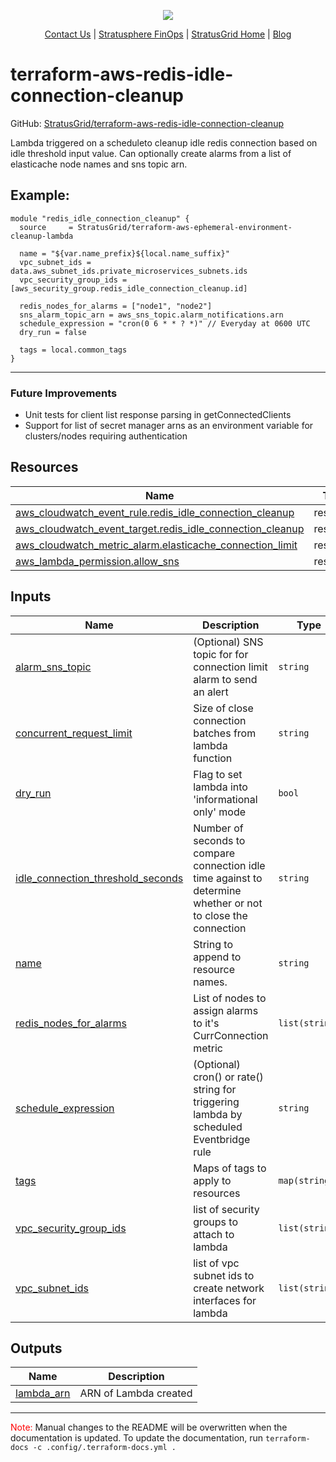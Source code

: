 <!-- BEGIN_TF_DOCS -->
<p align="center">
  <img src="https://github.com/StratusGrid/terraform-readme-template/blob/main/header/stratusgrid-logo-smaller.jpg?raw=true" />
  <p align="center">
    <a href="https://stratusgrid.com/book-a-consultation">Contact Us</a> |
    <a href="https://stratusgrid.com/cloud-cost-optimization-dashboard">Stratusphere FinOps</a> |
    <a href="https://stratusgrid.com">StratusGrid Home</a> |
    <a href="https://stratusgrid.com/blog">Blog</a>
  </p>
</p>

# terraform-aws-redis-idle-connection-cleanup

GitHub: [StratusGrid/terraform-aws-redis-idle-connection-cleanup](https://github.com/StratusGrid/terraform-aws-redis-idle-connection-cleanup)

Lambda triggered on a scheduleto cleanup idle redis connection based on idle threshold input value.
Can optionally create alarms from a list of elasticache node names and sns topic arn. 

## Example:
```hcl
module "redis_idle_connection_cleanup" {
  source     = StratusGrid/terraform-aws-ephemeral-environment-cleanup-lambda

  name = "${var.name_prefix}${local.name_suffix}"
  vpc_subnet_ids = data.aws_subnet_ids.private_microservices_subnets.ids
  vpc_security_group_ids = [aws_security_group.redis_idle_connection_cleanup.id]

  redis_nodes_for_alarms = ["node1", "node2"]
  sns_alarm_topic_arn = aws_sns_topic.alarm_notifications.arn
  schedule_expression = "cron(0 6 * * ? *)" // Everyday at 0600 UTC
  dry_run = false

  tags = local.common_tags
}
```
---
### Future Improvements
- Unit tests for client list response parsing in getConnectedClients
- Support for list of secret manager arns as an environment variable for clusters/nodes requiring authentication

## Resources

| Name | Type |
|------|------|
| [aws_cloudwatch_event_rule.redis_idle_connection_cleanup](https://registry.terraform.io/providers/hashicorp/aws/latest/docs/resources/cloudwatch_event_rule) | resource |
| [aws_cloudwatch_event_target.redis_idle_connection_cleanup](https://registry.terraform.io/providers/hashicorp/aws/latest/docs/resources/cloudwatch_event_target) | resource |
| [aws_cloudwatch_metric_alarm.elasticache_connection_limit](https://registry.terraform.io/providers/hashicorp/aws/latest/docs/resources/cloudwatch_metric_alarm) | resource |
| [aws_lambda_permission.allow_sns](https://registry.terraform.io/providers/hashicorp/aws/latest/docs/resources/lambda_permission) | resource |

## Inputs

| Name | Description | Type | Default | Required |
|------|-------------|------|---------|:--------:|
| <a name="input_alarm_sns_topic"></a> [alarm\_sns\_topic](#input\_alarm\_sns\_topic) | (Optional) SNS topic for for connection limit alarm to send an alert | `string` | `null` | no |
| <a name="input_concurrent_request_limit"></a> [concurrent\_request\_limit](#input\_concurrent\_request\_limit) | Size of close connection batches from lambda function | `string` | `50` | no |
| <a name="input_dry_run"></a> [dry\_run](#input\_dry\_run) | Flag to set lambda into 'informational only' mode | `bool` | `true` | no |
| <a name="input_idle_connection_threshold_seconds"></a> [idle\_connection\_threshold\_seconds](#input\_idle\_connection\_threshold\_seconds) | Number of seconds to compare connection idle time against to determine whether or not to close the connection | `string` | `86400` | no |
| <a name="input_name"></a> [name](#input\_name) | String to append to resource names. | `string` | n/a | yes |
| <a name="input_redis_nodes_for_alarms"></a> [redis\_nodes\_for\_alarms](#input\_redis\_nodes\_for\_alarms) | List of nodes to assign alarms to it's CurrConnection metric | `list(string)` | `[]` | no |
| <a name="input_schedule_expression"></a> [schedule\_expression](#input\_schedule\_expression) | (Optional) cron() or rate() string for triggering lambda by scheduled Eventbridge rule | `string` | `""` | no |
| <a name="input_tags"></a> [tags](#input\_tags) | Maps of tags to apply to resources | `map(string)` | `{}` | no |
| <a name="input_vpc_security_group_ids"></a> [vpc\_security\_group\_ids](#input\_vpc\_security\_group\_ids) | list of security groups to attach to lambda | `list(string)` | `[]` | no |
| <a name="input_vpc_subnet_ids"></a> [vpc\_subnet\_ids](#input\_vpc\_subnet\_ids) | list of vpc subnet ids to create network interfaces for lambda | `list(string)` | `[]` | no |

## Outputs

| Name | Description |
|------|-------------|
| <a name="output_lambda_arn"></a> [lambda\_arn](#output\_lambda\_arn) | ARN of Lambda created |

---

<span style="color:red">Note:</span> Manual changes to the README will be overwritten when the documentation is updated. To update the documentation, run `terraform-docs -c .config/.terraform-docs.yml .`
<!-- END_TF_DOCS -->